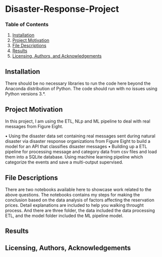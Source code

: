 # Disaster-Response-Project

### Table of Contents

1. [Installation](#installation)
2. [Project Motivation](#motivation)
3. [File Descriptions](#files)
4. [Results](#results)
5. [Licensing, Authors, and Acknowledgements](#licensing)

## Installation <a name="installation"></a>
There should be no necessary libraries to run the code here beyond the Anaconda distribution of Python.  The code should run with no issues using Python versions 3.*.

## Project Motivation<a name="motivation"></a>
In this project, I am using the ETL, NLp and ML pipeline to deal with real messages from Figure Eight.

•	Using the disaster data set containing real messages sent during natural disaster via disaster response organizations from Figure Eight to build a model for an API that classifies disaster messages
•	Building up a ETL pipeline for processing message and category data from csv files and load them into a SQLite database. Using machine learning pipeline which categorize the events and save a multi-output supervised.


## File Descriptions <a name="files"></a>
There are two notebooks available here to showcase work related to the above questions.
The notebooks contains my steps for making the conclusion based on the data analysis of factors affecting the reservation prices. Detail explanations are included to help  you walking throught process.
And there are three folder, the data included the data processing ETL, and the model folder included the ML pipeline model.

## Results<a name="results"></a>


## Licensing, Authors, Acknowledgements<a name="licensing"></a>

